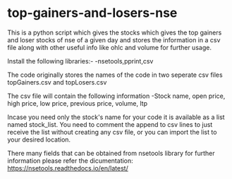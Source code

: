 # top-gainers-and-losers-nse
This is a python script which gives the stocks which gives the top gainers and loser stocks of nse of a given day and stores the information in a csv file along with other useful info like ohlc and volume for further usage.

Install the following libraries:-
-nsetools,pprint,csv

The code originally stores the names of the code in two seperate csv files topGainers.csv and topLosers.csv 

The csv file will contain the following information
-Stock name, open price, high price, low price, previous price, volume, ltp


Incase you need only the stock's name for your code it is available as a list named stock_list.
You need to comment the append to csv lines to just receive the list without creating any csv file, or you can import the list to your desired location.

There many fields that can be obtained from nsetools library for further information please refer the dicumentation:
https://nsetools.readthedocs.io/en/latest/
